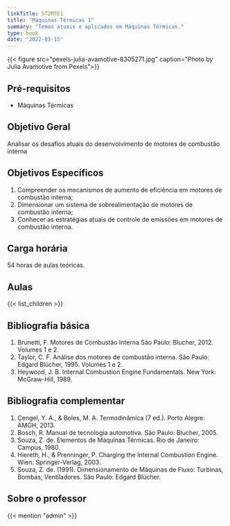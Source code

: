 ```yaml
---
linkTitle: ST2MTE1
title: "Máquinas Térmicas I"
summary: "Temas atuais e aplicados em Máquinas Térmicas."
type: book
date: "2022-03-15"
---
```


{{< figure src="pexels-julia-avamotive-8305271.jpg" caption="Photo by Julia Avamotive from Pexels">}}

## Pré-requisitos

- Máquinas Térmicas

## Objetivo Geral

Analisar os desafios atuais do desenvolvimento de motores de combustão interna

## Objetivos Específicos

1. Compreender os mecanismos de aumento de eficiência em motores de combustão interna;
2. Dimensionar um sistema de sobrealimentação de motores de combustão interna;
3. Conhecer as estratégias atuais de controle de emissões em motores de combustão interna.

## Carga horária

54 horas de aulas teóricas.

## Aulas

{{< list_children >}}

## Bibliografia básica

1. Brunetti, F. Motores de Combustão Interna São Paulo: Blucher, 2012. Volumes 1 e 2.
2. Taylor, C. F. Análise dos motores de combustão interna. São Paulo: Edgard Blücher, 1995. Volumes 1 e 2.
3. Heywood, J. B. Internal Combustion Engine Fundamentals. New York: McGraw-Hill, 1989.

## Bibliografia complementar

1. Çengel, Y. A., & Boles, M. A. Termodinâmica (7 ed.). Porto Alegre: AMGH, 2013.
2. Bosch, R. Manual de tecnologia automotiva. São Paulo: Blucher, 2005.
3. Souza, Z. de. Elementos de Máquinas Térmicas. Rio de Janeiro: Campus, 1980.
4. Hiereth, H., & Prenninger, P. Charging the Internal Combustion Engine. Wien: Springer-Verlag, 2003.
5. Souza, Z. de. (1991). Dimensionamento de Máquinas de Fluxo: Turbinas, Bombas, Ventiladores. São Paulo: Edgard Blücher.

## Sobre o professor

{{< mention "admin" >}}

